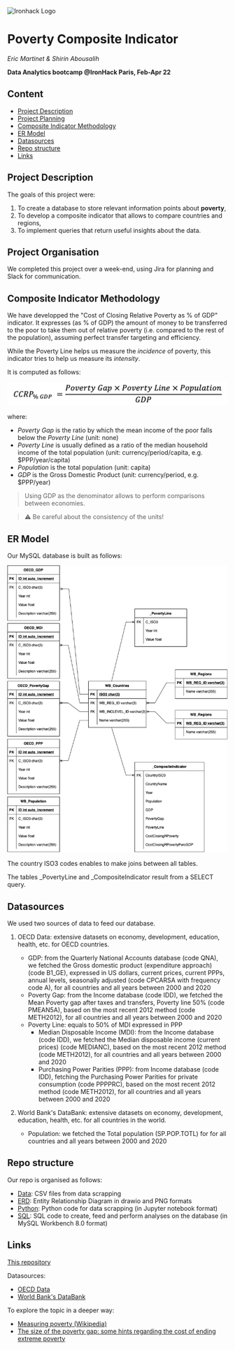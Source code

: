 <img src="https://bit.ly/2VnXWr2" alt="Ironhack Logo" width="100"/>

# Poverty Composite Indicator
*Eric Martinet & Shirin Abousalih*

**Data Analytics bootcamp @IronHack Paris, Feb-Apr 22**

## Content
- [Project Description](#project-description)
- [Project Planning](#project-planning)
- [Composite Indicator Methodology](#composite-indicator-methodology)
- [ER Model](#er-model)
- [Datasources](#datasources)
- [Repo structure](#repo-structure)
- [Links](#links)

## Project Description
The goals of this project were:

1. To create a database to store relevant information points about **poverty**,
2. To develop a composite indicator that allows to compare countries and regions,
3. To implement queries that return useful insights about the data.

## Project Organisation
We completed this project over a week-end, using Jira for planning and Slack for communication.

## Composite Indicator Methodology
We have developped the "Cost of Closing Relative Poverty as % of GDP" indicator. It expresses (as % of GDP) the amount of money to be transferred to the poor to take them out of relative poverty (i.e. compared to the rest of the population), assuming perfect transfer targeting and efficiency.

While the Poverty Line helps us measure the *incidence* of poverty, this indicator tries to help us measure its *intensity*.

It is computed as follows:

![CCRP %GDP formula](./CCRP_%GDP.png)

where:

- *Poverty Gap* is the ratio by which the mean income of the poor falls below the *Poverty Line* (unit: none)
- *Poverty Line* is usually defined as a ratio of the median household income of the total population (unit: currency/period/capita, e.g. $PPP/year/capita)
- *Population* is the total population (unit: capita)
- *GDP* is the Gross Domestic Product (unit: currency/period, e.g. $PPP/year)

> Using GDP as the denominator allows to perform comparisons between economies.

> :warning: Be careful about the consistency of the units!

## ER Model
Our MySQL database is built as follows:

![ERD](./ERD/ERD.png)

The country ISO3 codes enables to make joins between all tables.

The tables \_PovertyLine and \_CompositeIndicator result from a SELECT query.


## Datasources

We used two sources of data to feed our database.

1. OECD Data: extensive datasets on economy, development, education, health, etc. for OECD countries.
	- GDP: from the Quarterly National Accounts database (code QNA), we fetched the Gross domestic product (expenditure approach) (code B1_GE), expressed in US dollars, current prices, current PPPs, annual levels, seasonally adjusted (code CPCARSA with frequency code A), for all countries and all years between 2000 and 2020
	- Poverty Gap: from the Income database (code IDD), we fetched the Mean Poverty gap after taxes and transfers, Poverty line 50% (code PMEAN5A), based on the most recent 2012 method (code METH2012), for all countries and all years between 2000 and 2020
	- Poverty Line: equals to 50% of MDI expressed in PPP
		- Median Disposable Income (MDI): from the Income database (code IDD), we fetched the Median disposable income (current prices) (code MEDIANC), based on the most recent 2012 method (code METH2012), for all countries and all years between 2000 and 2020
		- Purchasing Power Parities (PPP): from Income database (code IDD), fetching the Purchasing Power Parities for private consumption (code PPPPRC), based on the most recent 2012 method (code METH2012), for all countries and all years between 2000 and 2020

2. World Bank's DataBank: extensive datasets on economy, development, education, health, etc. for all countries in the world.
	- Population: we fetched the Total population (SP.POP.TOTL) for for all countries and all years between 2000 and 2020



## Repo structure

Our repo is organised as follows:

- [Data](./Data): CSV files from data scrapping
- [ERD](./ERD): Entity Relationship Diagram in drawio and PNG formats
- [Python](./Python): Python code for data scrapping (in Jupyter notebook format)
- [SQL](./SQL): SQL code to create, feed and perform analyses on the database (in MySQL Workbench 8.0 format)

## Links
[This repository](https://github.com/eric-martinet/Poverty_composite_indicator/)

Datasources:

- [OECD Data](https://data.oecd.org)
- [World Bank's DataBank](https://databank.worldbank.org)

To explore the topic in a deeper way:

- [Measuring poverty (Wikipedia)](https://en.wikipedia.org/wiki/Measuring_poverty)
- [The size of the poverty gap: some hints regarding the cost of ending extreme poverty](https://ourworldindata.org/size-poverty-gap)